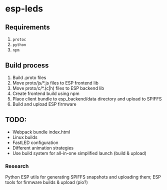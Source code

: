 # esp-leds


## Requirements

1. `protoc`
2. `python`
3. `npm`

## Build process

1. Build .proto files
2. Move proto/js/*.js files to ESP frontend lib
3. Move proto/c/*.(c|h) files to ESP backend lib
4. Create frontend build using npm
5. Place client bundle to esp_backend/data directory and upload to SPIFFS
6. Build and upload ESP firmware

## TODO:

- Webpack bundle index.html
- Linux builds
- FastLED configuration
- Different animation strategies
- Use build system for all-in-one simplified launch (build & upload)

### Research
Python ESP utils for generating SPIFFS snapshots and uploading them; ESP tools for firmware builds & upload
(pio?)

